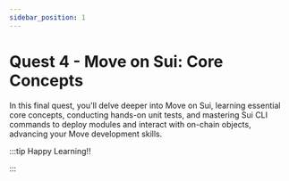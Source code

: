 ```yaml
---
sidebar_position: 1
---
```


# Quest 4 - Move on Sui: Core Concepts

In this final quest, you'll delve deeper into Move on Sui, learning essential core concepts, conducting hands-on unit tests, and mastering Sui CLI commands to deploy modules and interact with on-chain objects, advancing your Move development skills.

:::tip Happy Learning!!

<QuestButton text="Go To Quest" link="https://app.stackup.dev/quest_page/quest-4---sui-move-core-concepts" />

:::

